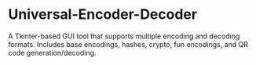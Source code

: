 # Universal-Encoder-Decoder
A Tkinter-based GUI tool that supports multiple encoding and decoding formats. Includes base encodings, hashes, crypto, fun encodings, and QR code generation/decoding.
